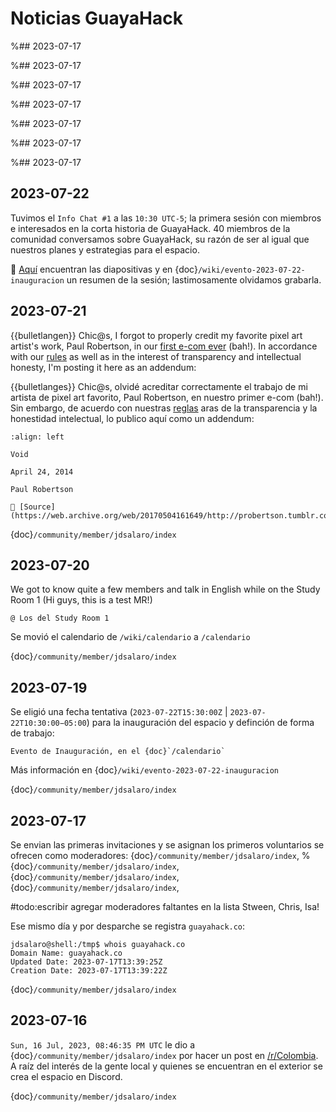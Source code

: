 
# Noticias GuayaHack

%## 2023-07-17 

%## 2023-07-17 

%## 2023-07-17 

%## 2023-07-17 

%## 2023-07-17 

%## 2023-07-17 

%## 2023-07-17 

## 2023-07-22

Tuvimos el `Info Chat #1` a las `10:30 UTC-5`; la primera sesión con miembros e interesados en la corta historia de GuayaHack. 40 miembros de la comunidad conversamos sobre GuayaHack, su razón de ser al igual que nuestros planes y estrategias para el espacio. 

🔗 [Aquí](https://docs.google.com/presentation/d/1XGSP-HqtYPwPGY5DA3UhNoBB67kpEpaIyJpYF7Sg7P4/edit?usp=sharing) encuentran las diapositivas y en {doc}`/wiki/evento-2023-07-22-inauguracion` un resumen de la sesión; lastimosamente olvidamos grabarla. 

## 2023-07-21 

{{bulletlangen}} Chic@s, I forgot to properly credit my favorite pixel art artist's work, Paul Robertson, in our [first e-com ever](https://mailchi.mp/c1cbba08678d/guayahack-tecnologa-y-comunidad?e=f843635f13) (bah!). In accordance with our [rules](https://guayahack.co/community/rules/#x01) as well as in the interest of transparency and intellectual honesty, I'm posting it here as an addendum:

{{bulletlanges}} Chic@s, olvidé acreditar correctamente el trabajo de mi artista de pixel art favorito, Paul Robertson, en nuestro primer e-com (bah!). Sin embargo, de acuerdo con nuestras [reglas](https://guayahack.co/community/rules/#x01) aras de la transparencia y la honestidad intelectual, lo publico aquí como un addendum:

```{figure} noticias.md-data/2023-07-21-paul-robertson-void.gif
:align: left

Void

April 24, 2014

Paul Robertson

🔗 [Source](https://web.archive.org/web/20170504161649/http://probertson.tumblr.com/post/83661041853/void)
```

{doc}`/community/member/jdsalaro/index`

## 2023-07-20 

We got to know quite a few members and talk in English while on the Study Room 1 (Hi guys, this is a test MR!)

`@ Los del Study Room 1`

Se movió el calendario de `/wiki/calendario` a `/calendario`

{doc}`/community/member/jdsalaro/index`

## 2023-07-19 

Se eligió una fecha tentativa (`2023‐07‐22T15:30:00Z` | `2023‐07‐22T10:30:00−05:00`) para la inauguración del espacio y definción de forma de trabajo: 

```{figure} noticias.md-data/2023-07-19-evento-inauguracion.png
Evento de Inauguración, en el {doc}`/calendario`
```

Más información en {doc}`/wiki/evento-2023-07-22-inauguracion`


{doc}`/community/member/jdsalaro/index`

## 2023-07-17 

Se envian las primeras invitaciones y se asignan los primeros voluntarios se ofrecen como moderadores: {doc}`/community/member/jdsalaro/index`, 
%{doc}`/community/member/jdsalaro/index`, {doc}`/community/member/jdsalaro/index`, {doc}`/community/member/jdsalaro/index`, 

#todo:escribir agregar moderadores faltantes en la lista Stween, Chris, Isa!

Ese mismo día y por desparche se registra `guayahack.co`:

```console
jdsalaro@shell:/tmp$ whois guayahack.co
Domain Name: guayahack.co
Updated Date: 2023-07-17T13:39:25Z
Creation Date: 2023-07-17T13:39:22Z

```

{doc}`/community/member/jdsalaro/index`

## 2023-07-16 

`Sun, 16 Jul, 2023, 08:46:35 PM UTC` le dio a {doc}`/community/member/jdsalaro/index` por hacer un post en [/r/Colombia](https://www.reddit.com/r/Colombia/comments/151fkiz/con_una_prima_y_un_amigo_armaremos_un_grupo_de/). A raíz del interés de la gente local y quienes se encuentran en el exterior se crea el espacio en Discord.

{doc}`/community/member/jdsalaro/index`

